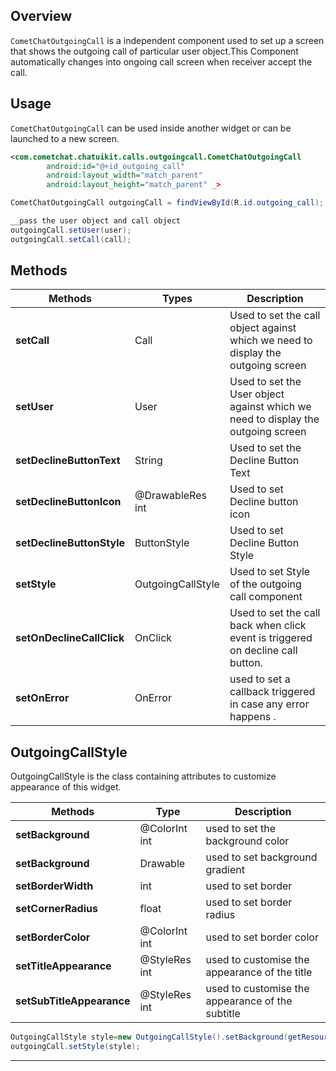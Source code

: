 ## Overview

`CometChatOutgoingCall` is a independent component used to set up a screen that shows the outgoing call of particular user object.This Component automatically changes into ongoing call screen when receiver accept the call.

## Usage

`CometChatOutgoingCall` can be used inside another widget or can be launched to a new screen.

```xml
<com.cometchat.chatuikit.calls.outgoingcall.CometChatOutgoingCall
        android:id="@+id_outgoing_call"
        android:layout_width="match_parent"
        android:layout_height="match_parent" _>
```



```java
CometChatOutgoingCall outgoingCall = findViewById(R.id.outgoing_call);

__pass the user object and call object
outgoingCall.setUser(user);
outgoingCall.setCall(call);
```



## Methods

| Methods | Types | Description | 
| ---- | ---- | ---- | 
| **setCall** | Call | Used to set the call object against which we need to display the outgoing screen | 
| **setUser** | User | Used to set the User object against which we need to display the outgoing screen | 
| **setDeclineButtonText** | String | Used to set the Decline Button Text | 
| **setDeclineButtonIcon** | @DrawableRes int | Used to set Decline button icon | 
| **setDeclineButtonStyle** | ButtonStyle | Used to set Decline Button Style | 
| **setStyle** | OutgoingCallStyle | Used to set Style of the outgoing call component | 
| **setOnDeclineCallClick** | OnClick | Used to set the call back when click event is triggered on decline call button. | 
| **setOnError** | OnError | used to set a callback triggered in case any error happens . | 


## OutgoingCallStyle

OutgoingCallStyle is the class containing attributes to customize appearance of this widget.

| Methods | Type | Description | 
| ---- | ---- | ---- | 
| **setBackground** | @ColorInt int | used to set the background color | 
| **setBackground** | Drawable | used to set background gradient | 
| **setBorderWidth** | int | used to set border | 
| **setCornerRadius** | float | used to set border radius | 
| **setBorderColor** | @ColorInt int | used to set border color | 
| **setTitleAppearance** | @StyleRes int | used to customise the appearance of the title | 
| **setSubTitleAppearance** | @StyleRes int | used to customise the appearance of the subtitle | 


```java
OutgoingCallStyle style=new OutgoingCallStyle().setBackground(getResources().getColor(R.color.primary));
outgoingCall.setStyle(style);
```



---
